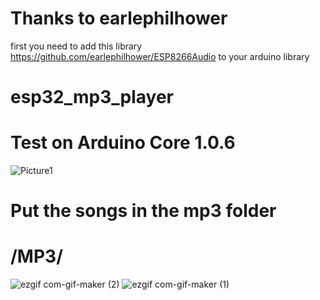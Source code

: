 # Thanks to earlephilhower
 first you need to add this library  https://github.com/earlephilhower/ESP8266Audio  to your arduino library  


# esp32_mp3_player 
# Test on Arduino Core 1.0.6
![Picture1](https://user-images.githubusercontent.com/112551307/206854240-9d40d1b2-8f4f-4077-bfad-4edda1b14be3.png)

# Put the songs in the mp3 folder
# /MP3/
![ezgif com-gif-maker (2)](https://user-images.githubusercontent.com/112551307/206856527-fec9207a-6bdb-4e09-a76b-b9a89cae08ae.gif)
![ezgif com-gif-maker (1)](https://user-images.githubusercontent.com/112551307/206856221-d880dc4e-6a72-44c7-bc2a-603688385aac.gif)
